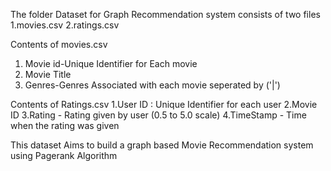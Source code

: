 The folder Dataset for Graph Recommendation system consists of two files
1.movies.csv
2.ratings.csv

Contents of movies.csv
1. Movie id-Unique Identifier for Each movie
2. Movie Title
3. Genres-Genres Associated with each movie seperated by ('|')

Contents of Ratings.csv
1.User ID : Unique Identifier for each user
2.Movie ID
3.Rating - Rating given by user (0.5 to 5.0 scale)
4.TimeStamp - Time when the rating was given

This dataset Aims to build a graph based Movie Recommendation system using Pagerank Algorithm
